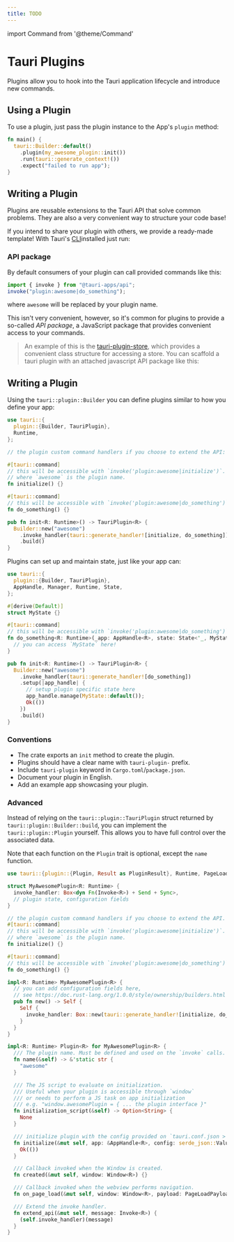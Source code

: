 ```yaml
---
title: TODO
---
```


import Command from '@theme/Command'

# Tauri Plugins

Plugins allow you to hook into the Tauri application lifecycle and introduce new commands.

## Using a Plugin

To use a plugin, just pass the plugin instance to the App's `plugin` method:

```rust
fn main() {
  tauri::Builder::default()
    .plugin(my_awesome_plugin::init())
    .run(tauri::generate_context!())
    .expect("failed to run app");
}
```

## Writing a Plugin

Plugins are reusable extensions to the Tauri API that solve common problems. They are also a very convenient way to structure your code base!

If you intend to share your plugin with others, we provide a ready-made template! With Tauri's [CLI](../../api/cli.md)installed just run:

<Command name="plugin init --name awesome" />

### API package

By default consumers of your plugin can call provided commands like this:

```js
import { invoke } from "@tauri-apps/api";
invoke("plugin:awesome|do_something");
```

where `awesome` will be replaced by your plugin name.

This isn't very convenient, however, so it's common for plugins to provide a so-called _API package_, a JavaScript package that provides convenient access to your commands.

> An example of this is the [tauri-plugin-store](https://github.com/tauri-apps/tauri-plugin-store), which provides a convenient class structure for accessing a store.
> You can scaffold a tauri plugin with an attached javascript API package like this:

<Command name="plugin init --name awesome --api" />

## Writing a Plugin

Using the `tauri::plugin::Builder` you can define plugins similar to how you define your app:

```rust
use tauri::{
  plugin::{Builder, TauriPlugin},
  Runtime,
};

// the plugin custom command handlers if you choose to extend the API:

#[tauri::command]
// this will be accessible with `invoke('plugin:awesome|initialize')`.
// where `awesome` is the plugin name.
fn initialize() {}

#[tauri::command]
// this will be accessible with `invoke('plugin:awesome|do_something')`.
fn do_something() {}

pub fn init<R: Runtime>() -> TauriPlugin<R> {
  Builder::new("awesome")
    .invoke_handler(tauri::generate_handler![initialize, do_something])
    .build()
}
```

Plugins can set up and maintain state, just like your app can:

```rust
use tauri::{
  plugin::{Builder, TauriPlugin},
  AppHandle, Manager, Runtime, State,
};

#[derive(Default)]
struct MyState {}

#[tauri::command]
// this will be accessible with `invoke('plugin:awesome|do_something')`.
fn do_something<R: Runtime>(_app: AppHandle<R>, state: State<'_, MyState>) {
  // you can access `MyState` here!
}

pub fn init<R: Runtime>() -> TauriPlugin<R> {
  Builder::new("awesome")
    .invoke_handler(tauri::generate_handler![do_something])
    .setup(|app_handle| {
      // setup plugin specific state here
      app_handle.manage(MyState::default());
      Ok(())
    })
    .build()
}
```

### Conventions

- The crate exports an `init` method to create the plugin.
- Plugins should have a clear name with `tauri-plugin-` prefix.
- Include `tauri-plugin` keyword in `Cargo.toml`/`package.json`.
- Document your plugin in English.
- Add an example app showcasing your plugin.

### Advanced

Instead of relying on the `tauri::plugin::TauriPlugin` struct returned by `tauri::plugin::Builder::build`, you can implement the `tauri::plugin::Plugin` yourself. This allows you to have full control over the associated data.

Note that each function on the `Plugin` trait is optional, except the `name` function.

```rust
use tauri::{plugin::{Plugin, Result as PluginResult}, Runtime, PageLoadPayload, Window, Invoke, AppHandle};

struct MyAwesomePlugin<R: Runtime> {
  invoke_handler: Box<dyn Fn(Invoke<R>) + Send + Sync>,
  // plugin state, configuration fields
}

// the plugin custom command handlers if you choose to extend the API.
#[tauri::command]
// this will be accessible with `invoke('plugin:awesome|initialize')`.
// where `awesome` is the plugin name.
fn initialize() {}

#[tauri::command]
// this will be accessible with `invoke('plugin:awesome|do_something')`.
fn do_something() {}

impl<R: Runtime> MyAwesomePlugin<R> {
  // you can add configuration fields here,
  // see https://doc.rust-lang.org/1.0.0/style/ownership/builders.html
  pub fn new() -> Self {
    Self {
      invoke_handler: Box::new(tauri::generate_handler![initialize, do_something]),
    }
  }
}

impl<R: Runtime> Plugin<R> for MyAwesomePlugin<R> {
  /// The plugin name. Must be defined and used on the `invoke` calls.
  fn name(&self) -> &'static str {
    "awesome"
  }

  /// The JS script to evaluate on initialization.
  /// Useful when your plugin is accessible through `window`
  /// or needs to perform a JS task on app initialization
  /// e.g. "window.awesomePlugin = { ... the plugin interface }"
  fn initialization_script(&self) -> Option<String> {
    None
  }

  /// initialize plugin with the config provided on `tauri.conf.json > plugins > $yourPluginName` or the default value.
  fn initialize(&mut self, app: &AppHandle<R>, config: serde_json::Value) -> PluginResult<()> {
    Ok(())
  }

  /// Callback invoked when the Window is created.
  fn created(&mut self, window: Window<R>) {}

  /// Callback invoked when the webview performs navigation.
  fn on_page_load(&mut self, window: Window<R>, payload: PageLoadPayload) {}

  /// Extend the invoke handler.
  fn extend_api(&mut self, message: Invoke<R>) {
    (self.invoke_handler)(message)
  }
}
```
